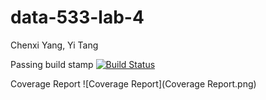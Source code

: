 # data-533-lab-4

Chenxi Yang, Yi Tang

Passing build stamp
[![Build Status](https://travis-ci.com/yitang310/data-533-lab-4.svg?token=Mv9WsvdrzKp9yjHtk1du&branch=master)](https://travis-ci.com/yitang310/data-533-lab-4)

Coverage Report
![Coverage Report](Coverage Report.png)
